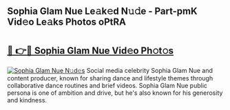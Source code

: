 ## Sophia Glam Nue Le𝚊k𝚎d N𝚞𝚍e - Part-pmK Vid𝚎o Le𝚊ks Photos oPtRA

# <h2><a href="http://fb9a7n9.evod.top/?m=Sophia+Glam+Nue">🔗 👉🔴 Sophia Glam Nue Vid𝚎o Ph𝚘t𝚘s</a></h2>

[![Sophia Glam Nue N𝚞d𝚎s](https://i.imgur.com/8V9OHl7.gif)](http://fb9a7n9.evod.top/?m=Sophia+Glam+Nue)
Social media celebrity Sophia Glam Nue and content producer, known for sharing dance and lifestyle themes through collaborative dance routines and brief videos. Sophia Glam Nue public persona is one of ambition and drive, but he's also known for his generosity and kindness. 
